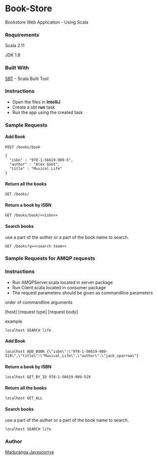 # Book-Store

Bookstore Web Application - Using Scala

### Requirements
Scala 2.11 

JDK 1.8

### Built With

[SBT](https://www.scala-sbt.org/) - Scala Built Tool

### Instructions

- Open the files in **IntelliJ** 
- Create a sbt **run** task 
- Run the app using the created task

### Sample Requests 

#### Add Book

```
POST /books/book
```

```
{
  "isbn" : "978-1-56619-909-5",
  "author" : "Alex Goot",
  "title" : "Musical Life"
}
```
#### Return all the books

```
GET /books/
```
#### Return a book by ISBN

```
GET /books/book/<<isbn>>
```
#### Search books
use a part of the auther or a part of the book name to search.
```
GET /books?q=<<search team>>
```

### Sample Requests for AMQP requests

### Instructions

- Run AMQPServer.scala located in server package 
- Run Cilent.scala located in consumer package
- The request parameters should be given as commandline parameters  

order of commandline arguments

[host] [request type] [request body] 

example
```
localhost SEARCH life
```
#### Add Book

```
localhost ADD_BOOK {\"isbn\":\"978-1-56619-909-519\",\"title\":\"Musical_Life\",\"author\":\"jack_sparrow\"}
```


#### Return a book by ISBN

```
localhost GET_BY_ID 978-1-56619-909-519
```
#### Return all the books

```
localhost GET_ALL
```
#### Search books
use a part of the auther or a part of the book name to search.
```
localhost SEARCH life
```

### Author

[Maduranga Jayasooriya](https://www.linkedin.com/in/madurangajayasooriya/)


